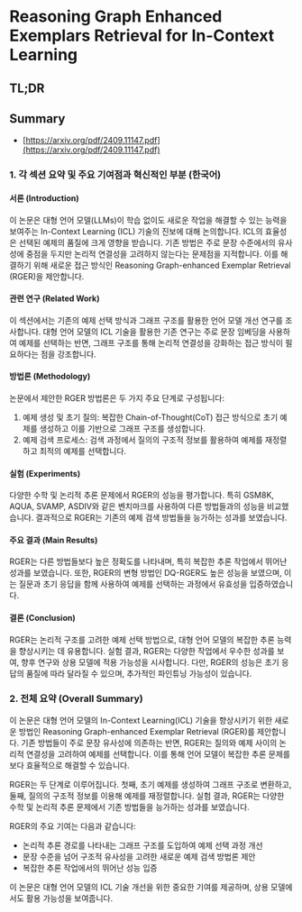 # Reasoning Graph Enhanced Exemplars Retrieval for In-Context Learning
## TL;DR
## Summary
- [https://arxiv.org/pdf/2409.11147.pdf](https://arxiv.org/pdf/2409.11147.pdf)

### 1. 각 섹션 요약 및 주요 기여점과 혁신적인 부분 (한국어)

#### 서론 (Introduction)
이 논문은 대형 언어 모델(LLMs)이 학습 없이도 새로운 작업을 해결할 수 있는 능력을 보여주는 In-Context Learning (ICL) 기술의 진보에 대해 논의합니다. ICL의 효율성은 선택된 예제의 품질에 크게 영향을 받습니다. 기존 방법은 주로 문장 수준에서의 유사성에 중점을 두지만 논리적 연결성을 고려하지 않는다는 문제점을 지적합니다. 이를 해결하기 위해 새로운 접근 방식인 Reasoning Graph-enhanced Exemplar Retrieval (RGER)을 제안합니다.

#### 관련 연구 (Related Work)
이 섹션에서는 기존의 예제 선택 방식과 그래프 구조를 활용한 언어 모델 개선 연구를 조사합니다. 대형 언어 모델의 ICL 기술을 활용한 기존 연구는 주로 문장 임베딩을 사용하여 예제를 선택하는 반면, 그래프 구조를 통해 논리적 연결성을 강화하는 접근 방식이 필요하다는 점을 강조합니다.

#### 방법론 (Methodology)
논문에서 제안한 RGER 방법론은 두 가지 주요 단계로 구성됩니다:
1. 예제 생성 및 초기 질의: 복잡한 Chain-of-Thought(CoT) 접근 방식으로 초기 예제를 생성하고 이를 기반으로 그래프 구조를 생성합니다.
2. 예제 검색 프로세스: 검색 과정에서 질의의 구조적 정보를 활용하여 예제를 재정렬하고 최적의 예제를 선택합니다.

#### 실험 (Experiments)
다양한 수학 및 논리적 추론 문제에서 RGER의 성능을 평가합니다. 특히 GSM8K, AQUA, SVAMP, ASDIV와 같은 벤치마크를 사용하여 다른 방법들과의 성능을 비교했습니다. 결과적으로 RGER는 기존의 예제 검색 방법들을 능가하는 성과를 보였습니다.

#### 주요 결과 (Main Results)
RGER는 다른 방법들보다 높은 정확도를 나타내며, 특히 복잡한 추론 작업에서 뛰어난 성과를 보였습니다. 또한, RGER의 변형 방법인 DQ-RGER도 높은 성능을 보였으며, 이는 질문과 초기 응답을 함께 사용하여 예제를 선택하는 과정에서 유효성을 입증하였습니다.

#### 결론 (Conclusion)
RGER는 논리적 구조를 고려한 예제 선택 방법으로, 대형 언어 모델의 복잡한 추론 능력을 향상시키는 데 유용합니다. 실험 결과, RGER는 다양한 작업에서 우수한 성과를 보여, 향후 연구와 상용 모델에 적용 가능성을 시사합니다. 다만, RGER의 성능은 초기 응답의 품질에 따라 달라질 수 있으며, 추가적인 파인튜닝 가능성이 있습니다.

### 2. 전체 요약 (Overall Summary)

이 논문은 대형 언어 모델의 In-Context Learning(ICL) 기술을 향상시키기 위한 새로운 방법인 Reasoning Graph-enhanced Exemplar Retrieval (RGER)를 제안합니다. 기존 방법들이 주로 문장 유사성에 의존하는 반면, RGER는 질의와 예제 사이의 논리적 연결성을 고려하여 예제를 선택합니다. 이를 통해 언어 모델이 복잡한 추론 문제를 보다 효율적으로 해결할 수 있습니다.

RGER는 두 단계로 이루어집니다. 첫째, 초기 예제를 생성하여 그래프 구조로 변환하고, 둘째, 질의의 구조적 정보를 이용해 예제를 재정렬합니다. 실험 결과, RGER는 다양한 수학 및 논리적 추론 문제에서 기존 방법들을 능가하는 성과를 보였습니다.

RGER의 주요 기여는 다음과 같습니다:
- 논리적 추론 경로를 나타내는 그래프 구조를 도입하여 예제 선택 과정 개선
- 문장 수준을 넘어 구조적 유사성을 고려한 새로운 예제 검색 방법론 제안
- 복잡한 추론 작업에서의 뛰어난 성능 입증

이 논문은 대형 언어 모델의 ICL 기술 개선을 위한 중요한 기여를 제공하며, 상용 모델에서도 활용 가능성을 보여줍니다.